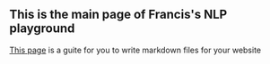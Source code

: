 ## This is the main page of Francis's NLP playground

[This page](https://francix.github.io/guide) is a guite for you to write markdown files for your website
